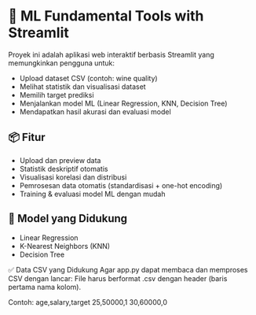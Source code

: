 # 🤖 ML Fundamental Tools with Streamlit

Proyek ini adalah aplikasi web interaktif berbasis Streamlit yang memungkinkan pengguna untuk:
- Upload dataset CSV (contoh: wine quality)
- Melihat statistik dan visualisasi dataset
- Memilih target prediksi
- Menjalankan model ML (Linear Regression, KNN, Decision Tree)
- Mendapatkan hasil akurasi dan evaluasi model

## 📦 Fitur
- Upload dan preview data
- Statistik deskriptif otomatis
- Visualisasi korelasi dan distribusi
- Pemrosesan data otomatis (standardisasi + one-hot encoding)
- Training & evaluasi model ML dengan mudah

## 🧪 Model yang Didukung
- Linear Regression
- K-Nearest Neighbors (KNN)
- Decision Tree

✅ Data CSV yang Didukung
Agar app.py dapat membaca dan memproses CSV dengan lancar:
File harus berformat .csv dengan header (baris pertama nama kolom).

Contoh:
age,salary,target
25,50000,1
30,60000,0
